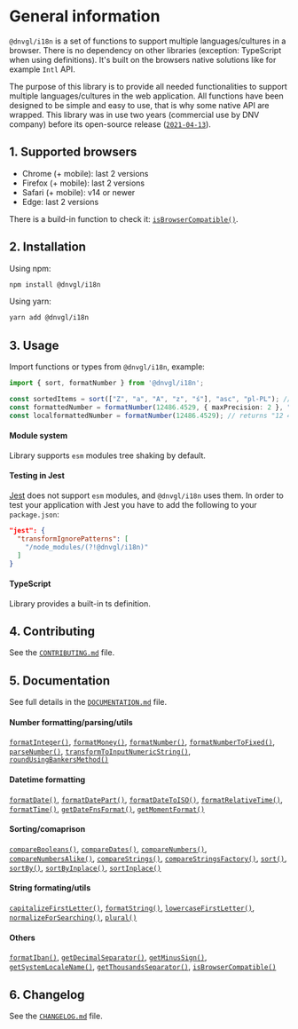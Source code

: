 # General information

`@dnvgl/i18n` is a set of functions to support multiple languages/cultures in a browser. There is no dependency on other libraries (exception: TypeScript when using definitions). It's built on the browsers native solutions like for example `Intl` API.

The purpose of this library is to provide all needed functionalities to support multiple languages/cultures in the web application. All functions have been designed to be simple and easy to use, that is why some native API are wrapped. This library was in use two years (commercial use by DNV company) before its open-source release ([`2021-04-13`](CHANGELOG.md#v010)).

## 1. Supported browsers

- Chrome (+ mobile): last 2 versions
- Firefox (+ mobile): last 2 versions
- Safari (+ mobile): v14 or newer
- Edge: last 2 versions

There is a build-in function to check it: [`isBrowserCompatible()`](DOCUMENTATION.md#isBrowserCompatible).

## 2. Installation

Using npm:
```bash
npm install @dnvgl/i18n
```

Using yarn:
```bash
yarn add @dnvgl/i18n
```

## 3. Usage

Import functions or types from `@dnvgl/i18n`, example:
```typescript
import { sort, formatNumber } from '@dnvgl/i18n';

const sortedItems = sort(["Z", "a", "A", "z", "ś"], "asc", "pl-PL"); // returns ["a", "A", "ś", "z", "Z"]
const formattedNumber = formatNumber(12486.4529, { maxPrecision: 2 }, "de-DE"); // returns "12.486,45"
const localformattedNumber = formatNumber(12486.4529); // returns "12 486,4529" using local browser culture (in this case 'pl-PL'); any culture can be supported out of the box
```

#### Module system
Library supports `esm` modules tree shaking by default.

#### Testing in Jest
[Jest](https://jestjs.io/) does not support `esm` modules, and `@dnvgl/i18n` uses them. In order to test your application with Jest you have to add the following to your `package.json`:
```json
"jest": {
  "transformIgnorePatterns": [
    "/node_modules/(?!@dnvgl/i18n)"
  ]
}
```

#### TypeScript
Library provides a built-in ts definition.

## 4. Contributing
See the [`CONTRIBUTING.md`](CONTRIBUTING.md) file.

## 5. Documentation
See full details in the [`DOCUMENTATION.md`](DOCUMENTATION.md) file.

#### Number formatting/parsing/utils
[`formatInteger()`](DOCUMENTATION.md#formatInteger), [`formatMoney()`](DOCUMENTATION.md#formatMoney), [`formatNumber()`](DOCUMENTATION.md#formatnumber), [`formatNumberToFixed()`](DOCUMENTATION.md#formatNumberToFixed), [`parseNumber()`](DOCUMENTATION.md#parseNumber), [`transformToInputNumericString()`](DOCUMENTATION.md#transformToInputNumericString), [`roundUsingBankersMethod()`](DOCUMENTATION.md#roundUsingBankersMethod)

#### Datetime formatting
[`formatDate()`](DOCUMENTATION.md#formatDate), [`formatDatePart()`](DOCUMENTATION.md#formatDatePart), [`formatDateToISO()`](DOCUMENTATION.md#formatDateToISO), [`formatRelativeTime()`](DOCUMENTATION.md#formatRelativeTime), [`formatTime()`](DOCUMENTATION.md#formatTime), [`getDateFnsFormat()`](DOCUMENTATION.md#getDateFnsFormat), [`getMomentFormat()`](DOCUMENTATION.md#getMomentFormat)

#### Sorting/comaprison
[`compareBooleans()`](DOCUMENTATION.md#compareBooleans), [`compareDates()`](DOCUMENTATION.md#compareDates), [`compareNumbers()`](DOCUMENTATION.md#compareNumbers), [`compareNumbersAlike()`](DOCUMENTATION.md#compareNumbersAlike), [`compareStrings()`](DOCUMENTATION.md#compareStrings), [`compareStringsFactory()`](DOCUMENTATION.md#compareStringsFactory), [`sort()`](DOCUMENTATION.md#sort-sortinplace), [`sortBy()`](DOCUMENTATION.md#sortby-sortbyinplace), [`sortByInplace()`](DOCUMENTATION.md#sortby-sortbyinplace), [`sortInplace()`](DOCUMENTATION.md#sort-sortinplace)

#### String formating/utils
[`capitalizeFirstLetter()`](DOCUMENTATION.md#capitalizeFirstLetter), [`formatString()`](DOCUMENTATION.md#formatString), [`lowercaseFirstLetter()`](DOCUMENTATION.md#lowercaseFirstLetter), [`normalizeForSearching()`](DOCUMENTATION.md#normalizeForSearching), [`plural()`](DOCUMENTATION.md#plural)

#### Others
[`formatIban()`](DOCUMENTATION.md#formatIban), [`getDecimalSeparator()`](DOCUMENTATION.md#getDecimalSeparator), [`getMinusSign()`](DOCUMENTATION.md#getMinusSign), [`getSystemLocaleName()`](DOCUMENTATION.md#getSystemLocaleName), [`getThousandsSeparator()`](DOCUMENTATION.md#getThousandsSeparator), [`isBrowserCompatible()`](DOCUMENTATION.md#isBrowserCompatible)

## 6. Changelog
See the [`CHANGELOG.md`](CHANGELOG.md) file.